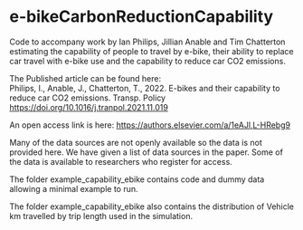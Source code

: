 # e-bikeCarbonReductionCapability


Code to accompany work by Ian Philips, Jillian Anable and Tim Chatterton estimating the capability of people to travel by e-bike, their ability to replace car travel with e-bike use and the capability to reduce car CO2 emissions.

The Published article can be found here:  
Philips, I., Anable, J., Chatterton, T., 2022. E-bikes and their capability to reduce car CO2 emissions. Transp. Policy https://doi.org/10.1016/j.tranpol.2021.11.019

An open access link is here:  https://authors.elsevier.com/a/1eAJl,L-HRebg9


Many of the data sources are not openly available so the data is not provided here.  We have given a list of data sources in the paper.  Some of the data is available to researchers who register for access.  

The folder example_capability_ebike contains code and dummy data allowing a minimal example to run.  

The folder example_capability_ebike also contains the distribution of Vehicle km travelled by trip length used in the simulation.  




